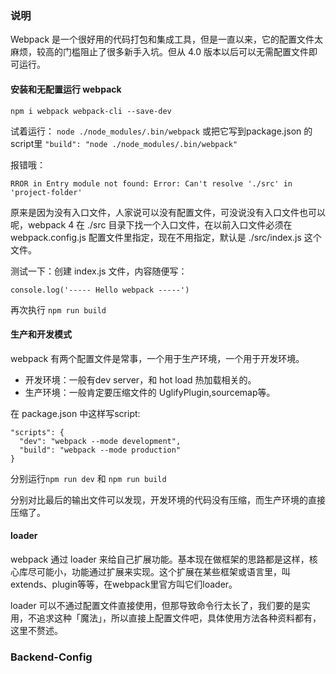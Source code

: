 ### 说明
Webpack 是一个很好用的代码打包和集成工具，但是一直以来，它的配置文件太麻烦，较高的门槛阻止了很多新手入坑。但从 4.0 版本以后可以无需配置文件即可运行。

#### 安装和无配置运行 webpack
`npm i webpack webpack-cli --save-dev`

试着运行： `node ./node_modules/.bin/webpack` 或把它写到package.json 的script里 `"build": "node ./node_modules/.bin/webpack"`

报错哦：
```
RROR in Entry module not found: Error: Can't resolve './src' in 'project-folder'
```

原来是因为没有入口文件，人家说可以没有配置文件，可没说没有入口文件也可以呢，webpack 4 在 ./src 目录下找一个入口文件，在以前入口文件必须在 webpack.config.js 配置文件里指定，现在不用指定，默认是 ./src/index.js 这个文件。

测试一下：创建 index.js 文件，内容随便写：
```
console.log('----- Hello webpack -----')
```
再次执行 `npm run build`

#### 生产和开发模式
webpack 有两个配置文件是常事，一个用于生产环境，一个用于开发环境。
* 开发环境：一般有dev server，和 hot load 热加载相关的。
* 生产环境：一般肯定要压缩文件的 UglifyPlugin,sourcemap等。

在 package.json 中这样写script:
```
"scripts": {
  "dev": "webpack --mode development",
  "build": "webpack --mode production"
}
```
分别运行`npm run dev` 和 `npm run build`

分别对比最后的输出文件可以发现，开发环境的代码没有压缩，而生产环境的直接压缩了。

#### loader
webpack 通过 loader 来给自己扩展功能。基本现在做框架的思路都是这样，核心库尽可能小，功能通过扩展来实现。这个扩展在某些框架或语言里，叫 extends、plugin等等，在webpack里官方叫它们loader。

loader 可以不通过配置文件直接使用，但那导致命令行太长了，我们要的是实用，不追求这种「魔法」，所以直接上配置文件吧，具体使用方法各种资料都有，这里不赘述。


### Backend-Config
